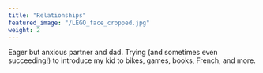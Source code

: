 ```yaml
---
title: "Relationships"
featured_image: "/LEGO_face_cropped.jpg"
weight: 2
---
```

Eager but anxious partner and dad. Trying (and sometimes even succeeding!) to introduce my kid to bikes, games, books, French, and more.